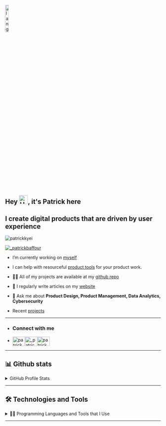 <p align="left"><img width=15%" src="lang.gif" alt="lang image here" /></p>

## Hey <img src="https://media.giphy.com/media/hvRJCLFzcasrR4ia7z/giphy.gif" width="28" alt="Hand Wave">, it's Patrick here

## I create digital products that are driven by user experience

![patrickkyei](https://komarev.com/ghpvc/?username=patrickkyei&label=Profile%20views&color=0e75b6&style=flat)

[![_patrickbaffour](https://img.shields.io/twitter/follow/_patrickbaffour?logo=twitter&style=for-the-badge)](https://twitter.com/_patrickbaffour)



- I’m currently working on [myself](https://patrickkyei.com/ "Patrick Kyei")

- I can help with resourceful [product tools](https://patrickkyei.com/posts/product-resource-links/ "product tools") for your product work.

- 👨‍💻 All of my projects are available at my [github repo](https://github.com/PatrickKyei "github repo")

- 📝 I regularly write articles on my [website](https://patrickkyei.com/ "website")

- 💬 Ask me about **Product Design, Product Management, Data Analytics, Cybersecurity**

- Recent [projects](https://patrickkyei.com/projects/ "Project")

* * *



- ### Connect with me

- [<img align="center" src="https://raw.githubusercontent.com/rahuldkjain/github-profile-readme-generator/master/src/images/icons/Social/linked-in-alt.svg" alt="patrickbaffour" height="30" width="40" class="jop-noMdConv">](https://linkedin.com/in/patrickbaffour)[<img align="center" src="https://raw.githubusercontent.com/rahuldkjain/github-profile-readme-generator/master/src/images/icons/Social/instagram.svg" alt="_patrickbaffour" height="30" width="40" class="jop-noMdConv">](https://instagram.com/_patrickbaffour)[<img align="center" src="https://raw.githubusercontent.com/rahuldkjain/github-profile-readme-generator/master/src/images/icons/Social/dribbble.svg" alt="patrickbaffour" height="30" width="40" class="jop-noMdConv">](https://dribbble.com/patrickbaffour)

---
## 📊 Github stats

<details>
    <summary>GitHub Profile Stats</summary>
    <br/>
    <p align="center">

![patrickkyei](https://github-readme-stats.vercel.app/api/top-langs?username=patrickkyei&show_icons=true&locale=en&layout=compact)

![patrickkyei](https://github-readme-stats.vercel.app/api?username=patrickkyei&show_icons=true&theme=default#gh-light-mode-only)

![patrickkyei](https://github-readme-streak-stats.herokuapp.com/?user=patrickkyei&)

[![**Cybersecurity**](https://api.roadmap.sh/v1-badge/wide/648792ece4bf41c65b04a05a?variant=dark)](https://roadmap.sh)
    </p>
</details>

---

<!------------------SECTION------------------------------->


## 🛠️ Technologies and Tools

<details>
<summary>🐱‍💻 Programming Languages and Tools that I Use</summary>
<table>
<thead>
  <tr>
    <th>Categories</th>
    <th colspan="5">Technology</th>
  </tr>
</thead>
<tbody align="center">
  <tr>
    <td>Programming Language</td>
    <td>
        <img src="https://img.shields.io/badge/Python-FFD43B?style=for-the-badge&logo=python&logoColor=darkgreen "/>
        <br>Python
    </td>
    <td>
        <img src="https://img.shields.io/badge/JavaScript-323330?style=for-the-badge&logo=javascript&logoColor=F7DF1E"  />
        <br>JavaScript
    </td>
    <td>
        <img src="https://img.shields.io/badge/Kotlin-0095D5?&style=for-the-badge&logo=kotlin&logoColor=white"  />
        <br>Kotlin
    </td>
    <td>
        <img src="https://img.shields.io/badge/PHP-777BB4?style=for-the-badge&logo=php&logoColor=white"  />
        <br>PHP
    </td>
    <td>
        <img src="https://img.shields.io/badge/Swift-FA7343?style=for-the-badge&logo=swift&logoColor=white"  />
        <br>Swift
    </td>
  </tr>
  <tr>
    <td>Libraries</td>
    <td>
        <img src="https://img.shields.io/badge/Numpy-777BB4?style=for-the-badge&logo=numpy&logoColor=white"  />
        <br>Numpy
    </td>
    <td>
        <img src="https://img.shields.io/badge/Pandas-2C2D72?style=for-the-badge&logo=pandas&logoColor=white"  />
        <br>Pandas
    </td>
    <td>
        <img src="https://img.shields.io/badge/Swift-FA7343?style=for-the-badge&logo=swift&logoColor=white" alt="Swift"  />
        <br>Matplotlib
    </td>
    <td>
        <img src="https://img.shields.io/badge/scikit_learn-F7931E?style=for-the-badge&logo=scikit-learn&logoColor=white" alt="Swift"  />
        <br>Scikit-Learn
    </td>
    <td>
        <img src="https://img.shields.io/badge/Swift-FA7343?style=for-the-badge&logo=swift&logoColor=white" alt="Swift"  />
        <br>Scrapy
    </td>
  </tr>
  <tr>
    <td>Front-End Technologies</td>
    <td>
        <img src="https://img.shields.io/badge/Sass-CC6699?style=for-the-badge&logo=sass&logoColor=white" alt="Sass"  />
        <br>Sass
    </td>
    <td>
        <img src="https://img.shields.io/badge/Bootstrap-563D7C?style=for-the-badge&logo=bootstrap&logoColor=white" alt="Bootstrap"  />
        <br>Bootstrap
    </td>
    <td>
        <img src="https://img.shields.io/badge/Tailwind_CSS-38B2AC?style=for-the-badge&logo=tailwind-css&logoColor=white" alt="Tailwind"  />
        <br>Tailwind
    </td>
    <td>
        <img src="https://img.shields.io/badge/JavaScript-323330?style=for-the-badge&logo=javascript&logoColor=F7DF1E" alt="JavaScript"  />
        <br>JavaScript
    </td>
    <td>
        <img src="https://img.shields.io/badge/Vue.js-35495E?style=for-the-badge&logo=vuedotjs&logoColor=4FC08D" alt="Vue"  />
        <br>Vue
    </td>
  </tr>
  <tr>
    <td>Back-End Technologies</td>
    <td>
        <img src="https://img.shields.io/badge/Django-092E20?style=for-the-badge&logo=django&logoColor=green" alt="Django"  />
        <br>Django
    </td>
    <td>
        <img src=" https://img.shields.io/badge/DJANGO-REST-ff1709?style=for-the-badge&logo=django&logoColor=white&color=ff1709&labelColor=gray" alt="CodeIgniter"  />
        <br>CodeIgniter
    </td>
    <td></td>
    <td></td>
    <td></td>
  </tr>
  <tr>
    <td>Database</td>
    <td>
        <img src="https://img.shields.io/badge/SQLite-07405E?style=for-the-badge&logo=sqlite&logoColor=white" alt="SQLite" />
        <br>SQLite
    </td>
    <td>
        <img src="https://img.shields.io/badge/MySQL-005C84?style=for-the-badge&logo=mysql&logoColor=white" alt="MySQL" />
        <br>MySQL
    </td>
    <td>
        <img src="https://img.shields.io/badge/PostgreSQL-316192?style=for-the-badge&logo=postgresql&logoColor=white" alt="PostgreSQL" />
        <br>PostgreSQL
    </td>
    <td>
        <img src="https://img.shields.io/badge/firebase-ffca28?style=for-the-badge&logo=firebase&logoColor=black" alt="Firestore" />
        <br>Firestore
    </td>
    <td>
        <img src="https://img.shields.io/badge/redis-%23DD0031.svg?&style=for-the-badge&logo=redis&logoColor=white" alt="Redis" />
        <br>Redis
    </td>
  </tr>
  <tr>
    <td>Cloud Hosting</td>
    <td>
        <img src="https://img.shields.io/badge/Google_Cloud-4285F4?style=for-the-badge&logo=google-cloud&logoColor=white" alt="Google Cloud" />
        <br>GCP
    </td>
    <td>
        <img src="https://img.shields.io/badge/Amazon_AWS-232F3E?style=for-the-badge&logo=amazon-aws&logoColor=white" alt="AWS" />
        <br>AWS
    </td>
    <td>
        <img src="https://img.shields.io/badge/microsoft%20azure-0089D6?style=for-the-badge&logo=microsoft-azure&logoColor=white" alt="Azure" />
        <br>Azure
    </td>
    <td>
        <img src="https://img.shields.io/badge/Heroku-430098?style=for-the-badge&logo=heroku&logoColor=white" alt="Heroku" />
        <br>Heroku
    </td>
    <td></td>
  </tr>
  <tr>
    <td rowspan="4">Software & Tools</td>
    <td>
        <img src="https://img.shields.io/badge/GitKraken-179287?style=for-the-badge&logo=GitKraken&logoColor=white" alt="Git" />
        <br>Git
    </td>
    <td>
        <img src="https://img.shields.io/badge/Jira-0052CC?style=for-the-badge&logo=Jira&logoColor=white" alt="Jira" />
        <br>Jira
    </td>
    <td>
    </td>
    <td>
        <img src="https://img.shields.io/badge/pycharm-143?style=for-the-badge&logo=pycharm&logoColor=black&color=black&labelColor=green" alt="Pycharm" />
        <br>Pycharm
    </td>
    <td>
        <img src="https://img.shields.io/badge/Android_Studio-3DDC84?style=for-the-badge&logo=android-studio&logoColor=white" alt="Android Studio" />
        <br>Android Studio
    </td>
  </tr>
  <tr>
    <td>
        <img src="https://img.shields.io/badge/Notion-000000?style=for-the-badge&logo=notion&logoColor=white" alt="Notion" />
        <br>Notion
    </td>
    <td>
        <img src="https://img.shields.io/badge/Ubuntu-E95420?style=for-the-badge&logo=ubuntu&logoColor=white" alt="Ubuntu" />
        <br>Ubuntu
    </td>
    <td>
        <img src="https://img.shields.io/badge/mac%20os-000000?style=for-the-badge&logo=apple&logoColor=white" alt="MacOS" />
        <br>MacOS
    </td>
    <td>
        <img src="https://img.shields.io/badge/Windows-0078D6?style=for-the-badge&logo=windows&logoColor=white" alt="Windows" />
        <br>Windows
    </td>
    <td>
        <img src="https://img.shields.io/badge/Figma-F24E1E?style=for-the-badge&logo=figma&logoColor=white" alt="figma"   >
        <br>Figma 
    </td>
  </tr>
  <tr>
    <td>
        <img src="https://img.shields.io/badge/IntelliJIDEA-000000.svg?style=for-the-badge&logo=intellij-idea&logoColor=white" alt="IntelliJ IDEA" />
        <br>IntelliJ IDEA
    </td>
    <td>
        <img src="https://img.shields.io/badge/Webpack-8DD6F9?style=for-the-badge&logo=Webpack&logoColor=white" alt="Webpack" />
        <br>Webpack
    </td>
    <td>
        <img src="https://img.shields.io/badge/circleci-343434?style=for-the-badge&logo=circleci&logoColor=white" alt="CircleCI" />
        <br>CircleCI
    </td>
    <td>
        <img src="https://img.shields.io/badge/travis_CI-3EAAAF?style=for-the-badge&logo=travisci&logoColor=white" alt="TravisCI" />
        <br>TravisCI
    </td>
    <td>
        <img src="https://img.shields.io/badge/GitHub_Actions-2088FF?style=for-the-badge&logo=github-actions&logoColor=white" alt="Github Actions" />
        <br>Github Actions
    </td>
  </tr>
  <tr>
    <td>
        <img src="https://img.shields.io/badge/GitKraken-179287?style=for-the-badge&logo=GitKraken&logoColor=white" alt="Github" />
        <br>Github
    </td>
    <td>
        <img src="https://img.shields.io/badge/Jupyter-F37626.svg?&style=for-the-badge&logo=Jupyter&logoColor=white" alt="Jupyter Notebook" />
        <br>Jupyter Notebook
    </td>
    <td>
        <img src="https://img.shields.io/badge/Numpy-777BB4?style=for-the-badge&logo=numpy&logoColor=white" alt="Mypy" />
        <br>Mypy
    </td>
    <td>
    </td>
    <td>
        <img src="https://img.shields.io/badge/Postman-FF6C37?style=for-the-badge&logo=Postman&logoColor=white" alt="Postman" />
        <br>Postman
    </td>
  </tr>
  <tr>
    <td>Linters & Code Formatters</td>
    <td>
        <img src="https://img.shields.io/badge/eslint-3A33D1?style=for-the-badge&logo=eslint&logoColor=white" alt="Github Actions" />
        <br>ESlint
    </td>
    <td>
        <img src="https://img.shields.io/badge/stylelint-000?style=for-the-badge&logo=stylelint&logoColor=white" alt="Github Actions" />
        <br>Stylelint
    </td>
    <td>
        <img src="https://img.shields.io/badge/stylelint-000?style=for-the-badge&logo=stylelint&logoColor=white" alt="Github Actions" />
        <br>Pylint
    </td>
    <td>
        Flake8
    </td>
    <td>
        <img src=" https://img.shields.io/badge/stylelint-000?style=for-the-badge&logo=stylelint&logoColor=white" alt="Github Actions" />
        <br>Black
    </td>
  </tr>
</tbody>
</table>
</details>
<!--Tools Image list: https://github.com/PrynsTag/PrynsTag/edit/master/README.md -->

---

<!------------------SECTION------------------------------->
<!--
<div align="center">
    <h3>Support Me</h3>
    <p>
        <a href="https://www.buymeacoffee.com/patrickbaffour" target="_blank">
            <img src="https://img.shields.io/badge/Buy_Me_A_Coffee-FFDD00?style=for-the-badge&logo=buy-me-a-coffee&logoColor=black" alt="Buy Me A Coffee" >
        </a>
        <a href="https://ko-fi.com/patrickkyei">
            <img src="https://img.shields.io/badge/Ko--fi-F16061?style=for-the-badge&logo=ko-fi&logoColor=white" alt="Ko-Fi Logo">
        </a>
    </p>
</div>-->

<!-- 
📊 **This Week I Spent My Time On**

```text
⌚︎ Time Zone: Accra/UTC

💬 Programming Languages: 
Python                   3 hrs 46 mins       █████████████░░░░░░░░░░░░   55.4% 
YAML                     1 hr 16 mins        ████░░░░░░░░░░░░░░░░░░░░░   18.79% 
INI                      38 mins             ██░░░░░░░░░░░░░░░░░░░░░░░   9.45% 
Text                     38 mins             ██░░░░░░░░░░░░░░░░░░░░░░░   9.35% 
requirements-pro.txt     18 mins             █░░░░░░░░░░░░░░░░░░░░░░░░   4.61%

🔥 Editors: 
PyCharm                  6 hrs 42 mins       ████████████████████████░   98.21% 
VS Code                  7 mins              ░░░░░░░░░░░░░░░░░░░░░░░░░   1.79%

🐱‍💻 Projects: 
oneBarangay-REST-API     6 hrs 44 mins       ████████████████████████░   98.85% 
docker                   4 mins              ░░░░░░░░░░░░░░░░░░░░░░░░░   1.15%

💻 Operating System: 
Windows                  6 hrs 44 mins       ████████████████████████░   98.85% 
Linux                    4 mins              ░░░░░░░░░░░░░░░░░░░░░░░░░   1.15% -->

<!-- For Reference -->



<!-- 
[<img src="https://angular.io/assets/images/logos/angular/angular.svg" alt="angular" width="40" height="40" class="jop-noMdConv">](https://angular.io) [<img src="https://raw.githubusercontent.com/devicons/devicon/master/icons/amazonwebservices/amazonwebservices-original-wordmark.svg" alt="aws" width="40" height="40" class="jop-noMdConv">](https://aws.amazon.com)[<img src="https://raw.githubusercontent.com/devicons/devicon/master/icons/bootstrap/bootstrap-plain-wordmark.svg" alt="bootstrap" width="40" height="40" class="jop-noMdConv">](https://getbootstrap.com)[<img src="https://raw.githubusercontent.com/devicons/devicon/master/icons/css3/css3-original-wordmark.svg" alt="css3" width="40" height="40" class="jop-noMdConv">](https://www.w3schools.com/css/)[<img src="https://www.vectorlogo.zone/logos/figma/figma-icon.svg" alt="figma" width="40" height="40" class="jop-noMdConv">](https://www.figma.com/)[<img src="https://www.vectorlogo.zone/logos/google_cloud/google_cloud-icon.svg" alt="gcp" width="40" height="40" class="jop-noMdConv">](https://cloud.google.com)[<img src="https://www.vectorlogo.zone/logos/git-scm/git-scm-icon.svg" alt="git" width="40" height="40" class="jop-noMdConv">](https://git-scm.com/)[<img src="https://raw.githubusercontent.com/devicons/devicon/master/icons/html5/html5-original-wordmark.svg" alt="html5" width="40" height="40" class="jop-noMdConv">](https://www.w3.org/html/)[<img src="https://www.vectorlogo.zone/logos/adobe_illustrator/adobe_illustrator-icon.svg" alt="illustrator" width="40" height="40" class="jop-noMdConv">](https://www.adobe.com/in/products/illustrator.html)[<img src="https://raw.githubusercontent.com/devicons/devicon/master/icons/javascript/javascript-original.svg" alt="javascript" width="40" height="40" class="jop-noMdConv">](https://developer.mozilla.org/en-US/docs/Web/JavaScript)[<img src="https://raw.githubusercontent.com/devicons/devicon/master/icons/linux/linux-original.svg" alt="linux" width="40" height="40" class="jop-noMdConv">](https://www.linux.org/)[<img src="https://raw.githubusercontent.com/prplx/svg-logos/5585531d45d294869c4eaab4d7cf2e9c167710a9/svg/materialize.svg" alt="materialize" width="40" height="40" class="jop-noMdConv">](https://materializecss.com/)[<img src="https://raw.githubusercontent.com/devicons/devicon/master/icons/mongodb/mongodb-original-wordmark.svg" alt="mongodb" width="40" height="40" class="jop-noMdConv">](https://www.mongodb.com/)[<img src="https://raw.githubusercontent.com/devicons/devicon/master/icons/nodejs/nodejs-original-wordmark.svg" alt="nodejs" width="40" height="40" class="jop-noMdConv">](https://nodejs.org)[<img src="https://raw.githubusercontent.com/devicons/devicon/master/icons/photoshop/photoshop-line.svg" alt="photoshop" width="40" height="40" class="jop-noMdConv">](https://www.photoshop.com/en)[<img src="https://www.vectorlogo.zone/logos/getpostman/getpostman-icon.svg" alt="postman" width="40" height="40" class="jop-noMdConv">](https://postman.com)[<img src="https://raw.githubusercontent.com/devicons/devicon/master/icons/python/python-original.svg" alt="python" width="40" height="40" class="jop-noMdConv">](https://www.python.org)[<img src="https://raw.githubusercontent.com/devicons/devicon/master/icons/react/react-original-wordmark.svg" alt="react" width="40" height="40" class="jop-noMdConv">](https://reactjs.org/)[<img src="https://raw.githubusercontent.com/devicons/devicon/master/icons/typescript/typescript-original.svg" alt="typescript" width="40" height="40" class="jop-noMdConv">](https://www.typescriptlang.org/)[<img src="https://cdn.worldvectorlogo.com/logos/adobe-xd.svg" alt="xd" width="40" height="40" class="jop-noMdConv">](https://www.adobe.com/products/xd.html) -->
